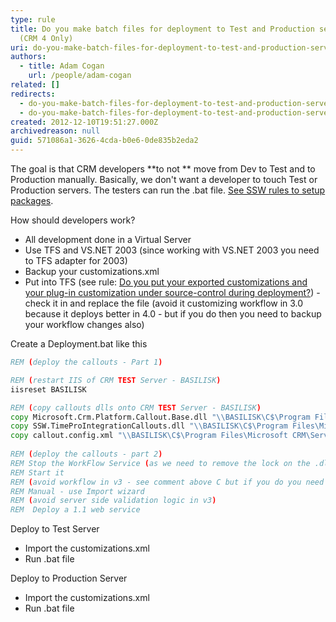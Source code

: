 ```yaml
---
type: rule
title: Do you make batch files for deployment to Test and Production servers?
  (CRM 4 Only)
uri: do-you-make-batch-files-for-deployment-to-test-and-production-servers
authors:
  - title: Adam Cogan
    url: /people/adam-cogan
related: []
redirects:
  - do-you-make-batch-files-for-deployment-to-test-and-production-servers-crm-4-only
  - do-you-make-batch-files-for-deployment-to-test-and-production-servers-(crm-4-only)
created: 2012-12-10T19:51:27.000Z
archivedreason: null
guid: 571086a1-3626-4cda-b0e6-0de835b2eda2
---
```

The goal is that CRM developers  **to not ** move from Dev to Test and to Production manually. Basically, we don't want a developer to touch Test or Production servers. The testers can run the .bat file. [See SSW rules to setup packages](http&#58;//www.ssw.com.au/ssw/Standards/Rules/RulesToBetterSetups.aspx).

<!--endintro-->

How should developers work?

* All development done in a Virtual Server
* Use TFS and VS.NET 2003 (since working with VS.NET 2003 you need to TFS adapter for 2003)
* Backup your customizations.xml
* Put into TFS (see rule: [Do you put your exported customizations and your plug-in customization under source-control during deployment?](/do-you-put-your-exported-customizations-and-your-plug-in-customization-under-source-control-during-deployment)) - check it in and replace the file (avoid it customizing workflow in 3.0 because it deploys better in 4.0 - but if you do then you need to backup your workflow changes also)

Create a Deployment.bat like this

```bat
REM (deploy the callouts - Part 1)

REM (restart IIS of CRM TEST Server - BASILISK)
iisreset BASILISK

REM (copy callouts dlls onto CRM TEST Server - BASILISK)
copy Microsoft.Crm.Platform.Callout.Base.dll "\\BASILISK\C$\Program Files\Microsoft CRM\Server\bin\assembly"            
copy SSW.TimeProIntegrationCallouts.dll "\\BASILISK\C$\Program Files\Microsoft CRM\Server\bin\assembly"            
copy callout.config.xml "\\BASILISK\C$\Program Files\Microsoft CRM\Server\bin\assembly" 
            
REM (deploy the callouts - part 2)
REM Stop the WorkFlow Service (as we need to remove the lock on the .dlls)
REM Start it 
REM (avoid workflow in v3 - see comment above C but if you do you need to)
REM Manual - use Import wizard
REM (avoid server side validation logic in v3)
REM  Deploy a 1.1 web service
```

Deploy to Test Server
* Import the customizations.xml
* Run .bat file

Deploy to Production Server
* Import the customizations.xml
* Run .bat file